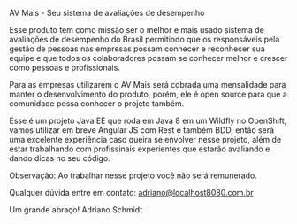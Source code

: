 AV Mais - Seu sistema de avaliações de desempenho

Esse produto tem como missão ser o melhor e mais usado sistema de avaliações de desempenho do Brasil permitindo que os responsáveis pela gestão de pessoas nas empresas possam conhecer e reconhecer sua equipe e que todos os colaboradores possam se conhecer melhor e crescer como pessoas e profissionais.

Para as empresas utilizarem o AV Mais será cobrada uma mensalidade para manter o desenvolvimento do produto, porém, ele é open source para que a comunidade possa conhecer o projeto também.

Esse é um projeto Java EE que roda em Java 8 em um Wildfly no OpenShift, vamos utilizar em breve Angular JS com Rest e também BDD, então será uma excelente experiência caso queira se envolver nesse projeto, além de estar trabalhando com profissinais experientes que estarão avaliando e dando dicas no seu código.

Observação: Ao trabalhar nesse projeto você não será remunerado.

Qualquer dúvida entre em contato: adriano@localhost8080.com.br

Um grande abraço!
Adriano Schmidt
